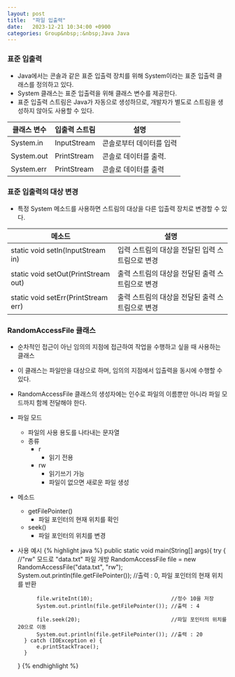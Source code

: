 ```yaml
---
layout: post
title:  "파일 입출력"
date:   2023-12-21 10:34:00 +0900
categories: Group&nbsp;:&nbsp;Java Java
---
```


### 표준 입출력

- Java에서는 콘솔과 같은 표준 입출력 장치를 위해 System이라는 표준 입출력 클래스를 정의하고 있다.
- System 클래스는 표준 입출력을 위해 클래스 변수를 제공한다.
- 표준 입출력 스트림은 Java가 자동으로 생성하므로, 개발자가 별도로 스트림을 생성하지 않아도 사용할 수 있다.

| 클래스 변수 | 입출력 스트림 | 설명 |
|-------|--------|---------|
| System.in | InputStream | 콘솔로부터 데이터를 입력 |
| System.out | PrintStream | 콘솔로 데이터를 출력. |
| System.err | PrintStream | 콘솔로 데이터를 출력 |

### 표준 입출력의 대상 변경

- 특정 System 메소드를 사용하면 스트림의 대상을 다른 입출력 장치로 변경할 수 있다.

| 메소드 | 설명 |
|--------|---------|
| static void setIn(InputStream in) | 입력 스트림의 대상을 전달된 입력 스트림으로 변경 |
| static void setOut(PrintStream out) | 출력 스트림의 대상을 전달된 출력 스트림으로 변경 |
| static void setErr(PrintStream err) | 출력 스트림의 대상을 전달된 출력 스트림으로 변경 |

### RandomAccessFile 클래스

- 순차적인 접근이 아닌 임의의 지점에 접근하여 작업을 수행하고 싶을 때 사용하는 클래스
- 이 클래스는 파일만을 대상으로 하며, 임의의 지점에서 입출력을 동시에 수행할 수 있다.
- RandomAccessFile 클래스의 생성자에는 인수로 파일의 이름뿐만 아니라 파일 모드까지 함께 전달해야 한다.
- 파일 모드
    - 파일의 사용 용도를 나타내는 문자열
    - 종류
        - r
            - 읽기 전용
        - rw
            - 읽기쓰기 가능
            - 파일이 없으면 새로운 파일 생성
- 메소드
    - getFilePointer()
        - 파일 포인터의 현재 위치를 확인
    - seek()
        - 파일 포인터의 위치를 변경
- 사용 예시
    {% highlight java %}
    public static void main(String[] args){
        try {
            //"rw" 모드로 "data.txt" 파일 개방
            RandomAccessFile file = new RandomAccessFile("data.txt", "rw");
            System.out.println(file.getFilePointer()); //출력 : 0, 파일 포인터의 현재 위치를 반환

            file.writeInt(10);                         //정수 10을 저장
            System.out.println(file.getFilePointer()); //출력 : 4

            file.seek(20);                             //파일 포인터의 위치를 20으로 이동
            System.out.println(file.getFilePointer()); //출력 : 20
        } catch (IOException e) {
            e.printStackTrace();
        }
    }
    {% endhighlight %}